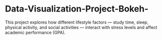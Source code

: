 # Data-Visualization-Project-Bokeh-
This project explores how different lifestyle factors — study time, sleep, physical activity, and social activities — interact with stress levels and affect academic performance (GPA).
